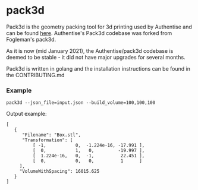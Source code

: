 # pack3d

Pack3d is the geometry packing tool for 3d printing used by Authentise and can be found [here](https://github.com/Authentise/pack3d). Authentise's Pack3d codebase was forked from Fogleman's pack3d.

As it is now (mid January 2021), the Authentise/pack3d codebase is deemed to be stable - it did not have major upgrades for several months.

Pack3d is written in golang and the installation instructions can be found in the CONTRIBUTING.md


### Example

```
pack3d --json_file=input.json --build_volume=100,100,100
```

Output example:

```
[
   {
      "Filename": "Box.stl",
      "Transformation": [
          [ -1,           0,  -1.224e-16, -17.991 ],
          [  0,           1,   0,         -19.997 ],
          [  1.224e-16,   0,  -1,          22.451 ],
          [  0,           0,   0,          1      ]
     ],
     "VolumeWithSpacing": 16015.625
   }
]
```

